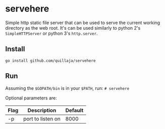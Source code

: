 # servehere
Simple http static file server that can be used to serve the current working directory as the web root. 
It's can be used similarly to python 2's `SimpleHTTPServer` or python 3's `http.server`.

## Install
`go install github.com/quillaja/servehere`

## Run
Assuming the `$GOPATH/bin` is in your `$PATH`, run:
`# servehere`

Optional parameters are:

| Flag | Description | Default |
|---|---|---|
| -p | port to listen on | 8000 |
